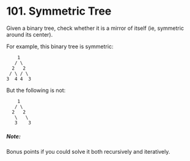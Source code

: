 # 101. Symmetric Tree
Given a binary tree, check whether it is a mirror of itself (ie, symmetric around its center).

For example, this binary tree is symmetric:
```
    1
   / \
  2   2
 / \ / \
3  4 4  3
```
But the following is not:
```
    1
   / \
  2   2
   \   \
   3    3
```
##### Note:

Bonus points if you could solve it both recursively and iteratively.
